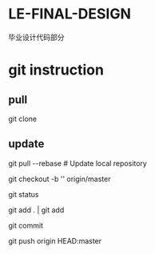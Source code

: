 # LE-FINAL-DESIGN
毕业设计代码部分


# git instruction

## pull
git clone <project>

## update
git pull --rebase  # Update local repository 

git checkout -b '<branch-name>' origin/master

git status

git add . | git add <file>

git commit 

git push origin HEAD:master




